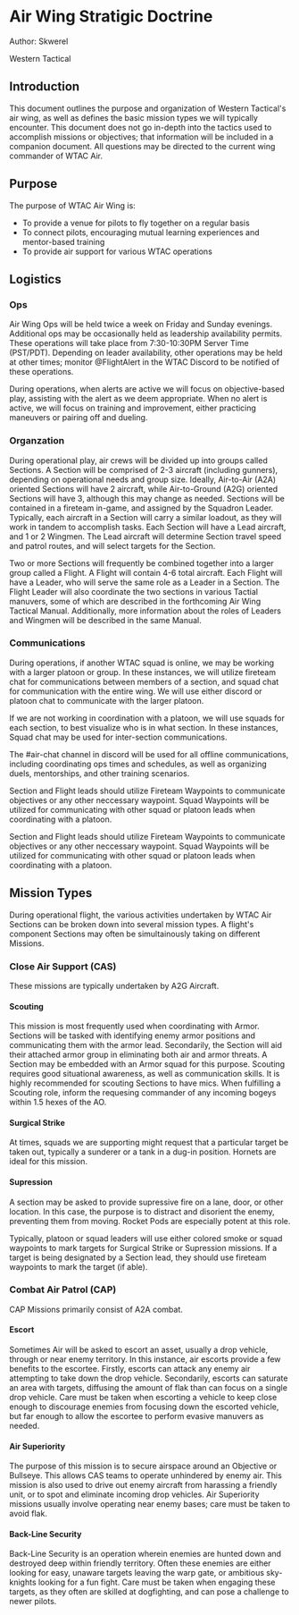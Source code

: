 # Air Wing Stratigic Doctrine

Author: Skwerel

Western Tactical

## Introduction

This document outlines the purpose and organization of Western Tactical's air wing, as well as defines the basic mission types we will typically encounter. This document does not go in-depth into the tactics used to accomplish missions or objectives; that information will be included in a companion document. All questions may be directed to the current wing commander of WTAC Air.

## Purpose

The purpose of WTAC Air Wing is:
 * To provide a venue for pilots to fly together on a regular basis
 * To connect pilots, encouraging mutual learning experiences and mentor-based training
 * To provide air support for various WTAC operations

## Logistics

### Ops

Air Wing Ops will be held twice a week on Friday and Sunday evenings. Additional ops may be occasionally held as leadership availability permits. These operations will take place from 7:30-10:30PM Server Time (PST/PDT). Depending on leader availability, other operations may be held at other times; monitor @FlightAlert in the WTAC Discord to be notified of these operations.

During operations, when alerts are active we will focus on objective-based play, assisting with the alert as we deem appropriate. When no alert is active, we will focus on training and improvement, either practicing maneuvers or pairing off and dueling.

### Organzation

During operational play, air crews will be divided up into groups called Sections. A Section will be comprised of 2-3 aircraft (including gunners), depending on operational needs and group size. Ideally, Air-to-Air (A2A) oriented Sections will have 2 aircraft, while Air-to-Ground (A2G) oriented Sections will have 3, although this may change as needed. Sections will be contained in a fireteam in-game, and assigned by the Squadron Leader. Typically, each aircraft in a Section will carry a similar loadout, as they will work in tandem to accomplish tasks. Each Section will have a Lead aircraft, and 1 or 2 Wingmen. The Lead aircraft will determine Section travel speed and patrol routes, and will select targets for the Section.

Two or more Sections will frequently be combined together into a larger group called a Flight. A Flight will contain 4-6 total aircraft. Each Flight will have a Leader, who will serve the same role as a Leader in a Section. The Flight Leader will also coordinate the two sections in various Tactial manuvers, some of which are described in the forthcoming Air Wing Tactical Manual. Additionally, more information about the roles of Leaders and Wingmen will be described in the same Manual.

### Communications

During operations, if another WTAC squad is online, we may be working with a larger platoon or group. In these instances, we will utilize fireteam chat for communications between members of a section, and squad chat for communication with the entire wing. We will use either discord or platoon chat to communicate with the larger platoon.

If we are not working in coordination with a platoon, we will use squads for each section, to best visualize who is in what section. In these instances, Squad chat may be used for inter-section communications.

The #air-chat channel in discord will be used for all offline communications, including coordinating ops times and schedules, as well as organizing duels, mentorships, and other training scenarios.

Section and Flight leads should utilize Fireteam Waypoints to communicate objectives or any other neccessary waypoint. Squad Waypoints will be utilized for communicating with other squad or platoon leads when coordinating with a platoon.

Section and Flight leads should utilize Fireteam Waypoints to communicate objectives or any other neccessary waypoint. Squad Waypoints will be utilized for communicating with other squad or platoon leads when coordinating with a platoon.

## Mission Types

During operational flight, the various activities undertaken by WTAC Air Sections can be broken down into several mission types. A flight's component Sections may often be simultainously taking on different Missions.

### Close Air Support (CAS)

These missions are typically undertaken by A2G Aircraft.

#### Scouting

This mission is most frequently used when coordinating with Armor. Sections will be tasked with identifying enemy armor positions and communicating them with the armor lead. Secondarily, the Section will aid their attached armor group in eliminating both air and armor threats. A Section may be embedded with an Armor squad for this purpose. Scouting requires good situational awareness, as well as communication skills. It is highly recommended for scouting Sections to have mics. When fulfilling a Scouting role, inform the requesing commander of any incoming bogeys within 1.5 hexes of the AO.

#### Surgical Strike

At times, squads we are supporting might request that a particular target be taken out, typically a sunderer or a tank in a dug-in position. Hornets are ideal for this mission.

#### Supression

A section may be asked to provide supressive fire on a lane, door, or other location. In this case, the purpose is to distract and disorient the enemy, preventing them from moving. Rocket Pods are especially potent at this role.

Typically, platoon or squad leaders will use either colored smoke or squad waypoints to mark targets for Surgical Strike or Supression missions. If a target is being designated by a Section lead, they should use fireteam waypoints to mark the target (if able).

### Combat Air Patrol (CAP)

CAP Missions primarily consist of A2A combat.

#### Escort

Sometimes Air will be asked to escort an asset, usually a drop vehicle, through or near enemy territory. In this instance, air escorts provide a few benefits to the escortee. Firstly, escorts can attack any enemy air attempting to take down the drop vehicle. Secondarily, escorts can saturate an area with targets, diffusing the amount of flak than can focus on a single drop vehicle. Care must be taken when escorting a vehicle to keep close enough to discourage enemies from focusing down the escorted vehicle, but far enough to allow the escortee to perform evasive manuvers as needed.

#### Air Superiority

The purpose of this mission is to secure airspace around an Objective or Bullseye. This allows CAS teams to operate unhindered by enemy air. This mission is also used to drive out enemy aircraft from harassing a friendly unit, or to spot and eliminate incoming drop vehicles.  Air Superiority missions usually involve operating near enemy bases; care must be taken to avoid flak.

#### Back-Line Security

Back-Line Security is an operation wherein enemies are hunted down and destroyed deep within friendly territory. Often these enemies are either looking for easy, unaware targets leaving the warp gate, or ambitious sky-knights looking for a fun fight. Care must be taken when engaging these targets, as they often are skilled at dogfighting, and can pose a challenge to newer pilots.
